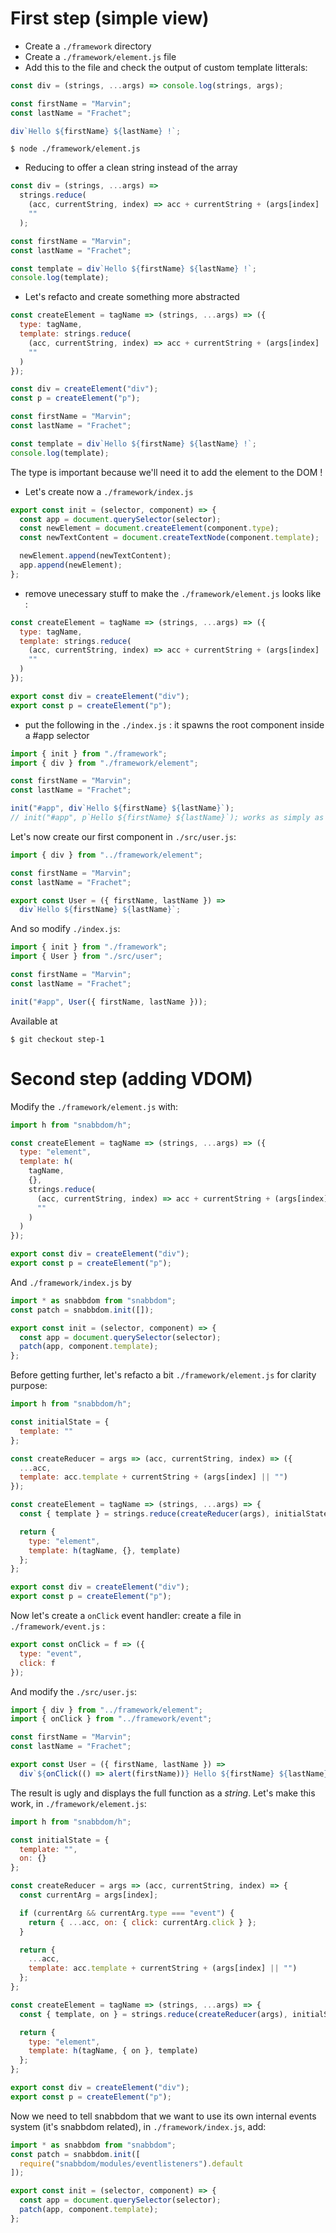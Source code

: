 # First step (simple view)

* Create a `./framework` directory
* Create a `./framework/element.js` file
* Add this to the file and check the output of custom template litterals:

```javascript
const div = (strings, ...args) => console.log(strings, args);

const firstName = "Marvin";
const lastName = "Frachet";

div`Hello ${firstName} ${lastName} !`;
```

```shell
$ node ./framework/element.js
```

* Reducing to offer a clean string instead of the array

```javascript
const div = (strings, ...args) =>
  strings.reduce(
    (acc, currentString, index) => acc + currentString + (args[index] || ""),
    ""
  );

const firstName = "Marvin";
const lastName = "Frachet";

const template = div`Hello ${firstName} ${lastName} !`;
console.log(template);
```

* Let's refacto and create something more abstracted

```javascript
const createElement = tagName => (strings, ...args) => ({
  type: tagName,
  template: strings.reduce(
    (acc, currentString, index) => acc + currentString + (args[index] || ""),
    ""
  )
});

const div = createElement("div");
const p = createElement("p");

const firstName = "Marvin";
const lastName = "Frachet";

const template = div`Hello ${firstName} ${lastName} !`;
console.log(template);
```

The type is important because we'll need it to add the element to the DOM !

* Let's create now a `./framework/index.js`

```javascript
export const init = (selector, component) => {
  const app = document.querySelector(selector);
  const newElement = document.createElement(component.type);
  const newTextContent = document.createTextNode(component.template);

  newElement.append(newTextContent);
  app.append(newElement);
};
```

* remove unecessary stuff to make the `./framework/element.js` looks like :

```javascript
const createElement = tagName => (strings, ...args) => ({
  type: tagName,
  template: strings.reduce(
    (acc, currentString, index) => acc + currentString + (args[index] || ""),
    ""
  )
});

export const div = createElement("div");
export const p = createElement("p");
```

* put the following in the `./index.js` : it spawns the root component inside a #app selector

```javascript
import { init } from "./framework";
import { div } from "./framework/element";

const firstName = "Marvin";
const lastName = "Frachet";

init("#app", div`Hello ${firstName} ${lastName}`);
// init("#app", p`Hello ${firstName} ${lastName}`); works as simply as moving div to p
```

Let's now create our first component in `./src/user.js`:

```javascript
import { div } from "../framework/element";

const firstName = "Marvin";
const lastName = "Frachet";

export const User = ({ firstName, lastName }) =>
  div`Hello ${firstName} ${lastName}`;
```

And so modify `./index.js`:

```javascript
import { init } from "./framework";
import { User } from "./src/user";

const firstName = "Marvin";
const lastName = "Frachet";

init("#app", User({ firstName, lastName }));
```

Available at

```shell
$ git checkout step-1
```

# Second step (adding VDOM)

Modify the `./framework/element.js` with:

```javascript
import h from "snabbdom/h";

const createElement = tagName => (strings, ...args) => ({
  type: "element",
  template: h(
    tagName,
    {},
    strings.reduce(
      (acc, currentString, index) => acc + currentString + (args[index] || ""),
      ""
    )
  )
});

export const div = createElement("div");
export const p = createElement("p");
```

And `./framework/index.js` by

```javascript
import * as snabbdom from "snabbdom";
const patch = snabbdom.init([]);

export const init = (selector, component) => {
  const app = document.querySelector(selector);
  patch(app, component.template);
};
```

Before getting further, let's refacto a bit `./framework/element.js` for clarity purpose:

```javascript
import h from "snabbdom/h";

const initialState = {
  template: ""
};

const createReducer = args => (acc, currentString, index) => ({
  ...acc,
  template: acc.template + currentString + (args[index] || "")
});

const createElement = tagName => (strings, ...args) => {
  const { template } = strings.reduce(createReducer(args), initialState);

  return {
    type: "element",
    template: h(tagName, {}, template)
  };
};

export const div = createElement("div");
export const p = createElement("p");
```

Now let's create a `onClick` event handler: create a file in `./framework/event.js` :

```javascript
export const onClick = f => ({
  type: "event",
  click: f
});
```

And modify the `./src/user.js`:

```javascript
import { div } from "../framework/element";
import { onClick } from "../framework/event";

const firstName = "Marvin";
const lastName = "Frachet";

export const User = ({ firstName, lastName }) =>
  div`${onClick(() => alert(firstName))} Hello ${firstName} ${lastName}`;
```

The result is ugly and displays the full function as a _string_. Let's make this work, in `./framework/element.js`:

```javascript
import h from "snabbdom/h";

const initialState = {
  template: "",
  on: {}
};

const createReducer = args => (acc, currentString, index) => {
  const currentArg = args[index];

  if (currentArg && currentArg.type === "event") {
    return { ...acc, on: { click: currentArg.click } };
  }

  return {
    ...acc,
    template: acc.template + currentString + (args[index] || "")
  };
};

const createElement = tagName => (strings, ...args) => {
  const { template, on } = strings.reduce(createReducer(args), initialState);

  return {
    type: "element",
    template: h(tagName, { on }, template)
  };
};

export const div = createElement("div");
export const p = createElement("p");
```

Now we need to tell snabbdom that we want to use its own internal events system (it's snabbdom related), in `./framework/index.js`, add:

```javascript
import * as snabbdom from "snabbdom";
const patch = snabbdom.init([
  require("snabbdom/modules/eventlisteners").default
]);

export const init = (selector, component) => {
  const app = document.querySelector(selector);
  patch(app, component.template);
};
```
